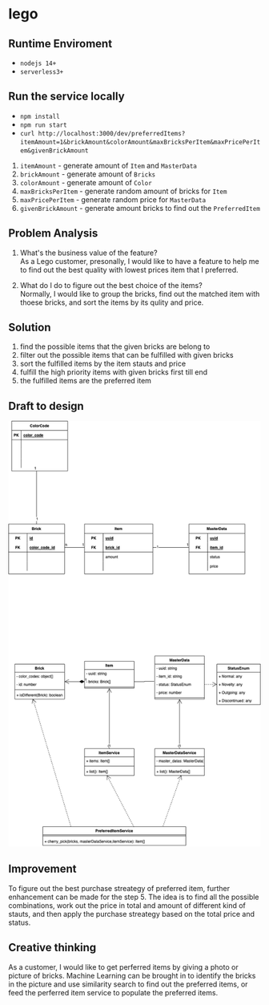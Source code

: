 # lego

## Runtime Enviroment
- `nodejs 14+`
- `serverless3+`

## Run the service locally
- `npm install`
- `npm run start`
- `curl http://localhost:3000/dev/preferredItems?itemAmount=1&brickAmount&colorAmount&maxBricksPerItem&maxPricePerItem&givenBrickAmount`

1. `itemAmount` - generate amount of `Item` and `MasterData`
2. `brickAmount` - generate amount of `Bricks`
3. `colorAmount` - generate amount of `Color`
4. `maxBricksPerItem` - generate random amount of bricks for `Item`
5. `maxPricePerItem` - generate random price for `MasterData`
6. `givenBrickAmount` - generate amount bricks to find out the `PreferredItem`

## Problem Analysis

1. What's the business value of the feature? \
As a Lego customer, presonally, I would like to have a feature to help me to find out the best quality with lowest prices item that I preferred.

2. What do I do to figure out the best choice of the items? \
Normally, I would like to group the bricks, find out the matched item with thoese bricks, and sort the items by its qulity and price.

## Solution

1. find the possible items that the given bricks are belong to 
2. filter out the possible items that can be fulfilled with given bricks
3. sort the fulfilled items by the item stauts and price
4. fulfill the high priority items with given bricks first till end
5. the fulfilled items are the preferred item


## Draft to design
![Alt Diagram](https://github.com/coolloic/lego/blob/master/lego.drawio.png "Diagram")

## Improvement

To figure out the best purchase streategy of preferred item, further enhancement can be made for the step 5. The idea is to find all the possible combinations, work out the price in total and amount of different kind of stauts, and then apply the purchase streategy based on the total price and status.

## Creative thinking

As a customer, I would like to get perferred items by giving a photo or picture of bricks. Machine Learning can be brought in to identify the bricks in the picture and use similarity search to find out the preferred items, or feed the perferred item service to populate the preferred items.
